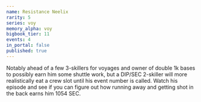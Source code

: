 ```yaml
---
name: Resistance Neelix
rarity: 5
series: voy
memory_alpha: voy
bigbook_tier: 11
events: 4
in_portal: false
published: true
---
```


Notably ahead of a few 3-skillers for voyages and owner of double 1k bases to possibly earn him some shuttle work, but a DIP/SEC 2-skiller will more realistically eat a crew slot until his event number is called. Watch his episode and see if you can figure out how running away and getting shot in the back earns him 1054 SEC.
